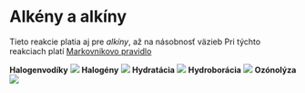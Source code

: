 # Alkény a alkíny
Tieto reakcie platia aj pre *alkíny*, až na násobnosť väzieb
Pri týchto reakciach platí [Markovnikovo pravidlo](reakcie.md#Markovnikovo%20pravidlo)

**Halogenvodíky**
![](halogenvodíková-adícia.png)
**Halogény**
![](adícia-halogénu.png)
**Hydratácia**
![](adícia-vody-alkény.png)
**Hydroborácia**
![](hydroborácia.png)
**Ozónolýza**
![](ozónolýza-reakcia-alkény.png)